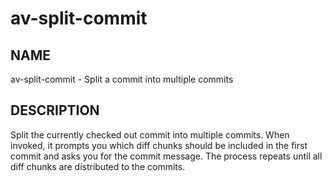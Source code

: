 # av-split-commit

## NAME

av-split-commit - Split a commit into multiple commits

## DESCRIPTION

Split the currently checked out commit into multiple commits. When invoked, it
prompts you which diff chunks should be included in the first commit and asks
you for the commit message. The process repeats until all diff chunks are
distributed to the commits.
